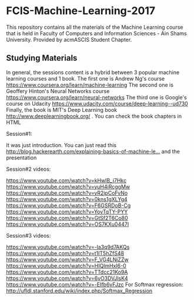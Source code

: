 # FCIS-Machine-Learning-2017
This repository contains all the materials of the Machine Learning course that is held in Faculty of Computers and Information Sciences - Ain Shams University. Provided by acmASCIS Student Chapter.

## Studying Materials

In general, the sessions content is a hybrid between 3 popular machine learning courses and 1 book.
The first one is Andrew Ng's course 
https://www.coursera.org/learn/machine-learning
The second one is Geoffery Hinton's Neural Networks course 
https://www.coursera.org/learn/neural-networks
The third one is Google's course on Udacity 
https://www.udacity.com/course/deep-learning--ud730
Finally, the book is MIT's Deep Learning book 
http://www.deeplearningbook.org/ . You can check the book chapters in HTML

Session#1:

It was just introduction. You can just read this http://blog.hackerearth.com/explaining-basics-of-machine-le… and the presentation

Session#2 videos:

https://www.youtube.com/watch?v=kHwlB_j7Hkc
https://www.youtube.com/watch?v=yuH4iRcggMw
https://www.youtube.com/watch?v=yR2ipCoFvNo
https://www.youtube.com/watch?v=0kns1gXLYg4
https://www.youtube.com/watch?v=F6GSRDoB-Cg
https://www.youtube.com/watch?v=YovTqTY-PYY
https://www.youtube.com/watch?v=GtSf2T6Co80
https://www.youtube.com/watch?v=OS7KXu0447I

Session#3 videos:

https://www.youtube.com/watch?v=-la3q9d7AKQs
https://www.youtube.com/watch?v=t1IT5hZfS48
https://www.youtube.com/watch?v=F_VG4LNjZZw
https://www.youtube.com/watch?v=HIQlmHxI6-0
https://www.youtube.com/watch?v=TTdcc21Ko9A
https://www.youtube.com/watch?v=6vO3DVJlsK4
https://www.youtube.com/watch?v=-EIfb6vFJzc
For Softmax regression: http://ufldl.stanford.edu/wiki/index.php/Softmax_Regression


